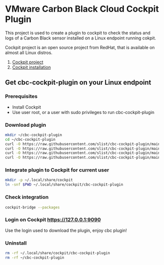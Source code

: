 # VMware Carbon Black Cloud Cockpit Plugin

This project is used to create a plugin to cockpit to check the status and logs of a Carbon Black sensor installed on a Linux endpoint running cokpit.

Cockpit project is an open source project from RedHat, that is available on almost all Linux distros.
1. [Cockpit project](https://cockpit-project.org/)
1. [Cockpit installation](https://cockpit-project.org/running.html)

## Get cbc-cockpit-plugin on your Linux endpoint
### Prerequisites

* Install Cockpit
* Use user root, or a user with sudo privileges to run cbc-cockpit-plugin

### Download plugin
``` sh
mkdir ~/cbc-cockpit-plugin
cd ~/cbc-cockpit-plugin
curl -O https://raw.githubusercontent.com/slist/cbc-cockpit-plugin/main/manifest.json
curl -O https://raw.githubusercontent.com/slist/cbc-cockpit-plugin/main/cbc.html
curl -O https://raw.githubusercontent.com/slist/cbc-cockpit-plugin/main/cbc.js
curl -O https://raw.githubusercontent.com/slist/cbc-cockpit-plugin/main/cbc.png
```
### Integrate plugin to Cockpit for current user
``` sh
mkdir -p ~/.local/share/cockpit
ln -snf $PWD ~/.local/share/cockpit/cbc-cockpit-plugin
```
### Check integration
``` sh
cockpit-bridge --packages
```
### Login on Cockpit https://127.0.0.1:9090

Use the login used to download the plugin, enjoy cbc plugin!

### Uninstall
``` sh
rm -rf ~/.local/share/cockpit/cbc-cockpit-plugin
rm -rf ~/cbc-cockpit-plugin
```

